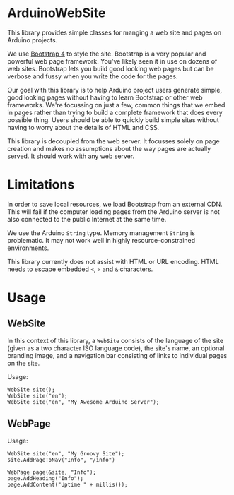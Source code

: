 # ArduinoWebSite

This library provides simple classes for manging a web site and pages on Arduino projects.

We use [Bootstrap 4](https://getbootstrap.com/) to style the site. Bootstrap is a very popular and powerful web page framework. You've likely seen it in use on dozens of web sites. Bootstrap lets you build good looking web pages but can be verbose and fussy when you write the code for the pages.

Our goal with this library is to help Arduino project users generate simple, good looking pages without having to learn Bootstrap or other web frameworks. We're focussing on just a few, common things that we embed in pages rather than trying to build a complete framework that does every possible thing. Users should be able to quickly build simple sites without having to worry about the details of HTML and CSS.

This library is decoupled from the web server. It focusses solely on page creation and makes no assumptions about the way pages are actually served. It should work with any web server.

# Limitations

In order to save local resources, we load Bootstrap from an external CDN. This will fail if the computer loading pages from the Arduino server is not also connected to the public Internet at the same time.

We use the Arduino `String` type. Memory management `String` is problematic. It may not work well in highly resource-constrained environments.

This library currently does not assist with HTML or URL encoding. HTML needs to escape embedded `<`, `>` and `&` characters. 


# Usage

## WebSite

In this context of this library, a `WebSite` consists of the language of the site (given as a two character ISO language code), the site's name, an optional branding image, and a navigation bar consisting of links to individual pages on the site.

Usage:

```
WebSite site();
WebSite site("en");
WebSite site("en", "My Awesome Arduino Server");
```

## WebPage

Usage:

```
WebSite site("en", "My Groovy Site");
site.AddPageToNav("Info", "/info") 

WebPage page(&site, "Info");
page.AddHeading("Info");
page.AddContent("Uptime " + millis());

```

